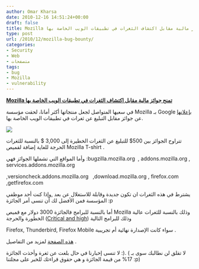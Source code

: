 ```yaml
---
author: Omar Kharsa
date: 2010-12-16 14:51:24+00:00
draft: false
title: Mozilla تمنح جوائز مالية مقابل اكتشاف الثغرات في تطبيقات الويب الخاصة بها
type: post
url: /2010/12/mozilla-bug-bounty/
categories:
- Security
- Web
- متصفحات
tags:
- bug
- Mozilla
- vulnerability
---
```


**[Mozilla تمنح جوائز مالية مقابل اكتشاف الثغرات في تطبيقات الويب الخاصة بها](http://www.it-scoop.com/2010/12/mozilla-bug-bounty/)**


في سعيها المتواصل لجعل منتجاتها أكثر أمانا، لحقت مؤسسة Mozilla بـ Google [بإعلانها](http://www.mozilla.org/security/bug-bounty.html) عن جوائز مقابل التبليغ عن ثغرات في تطبيقات الويب الخاصة بها.

[![](http://www.it-scoop.com/wp-content/uploads/2009/12/mozilla-logo.png)
](http://www.it-scoop.com/2010/12/mozilla-bug-bounty/)

تتراوح الجوائز بين 500$ للتبليغ عن الثغرات الخطيرة إلى 3,000 $ بالنسبة للثغرات الحرجة للغاية إضافة لقميص Mozilla T-shirt .

[](http://www.it-scoop.com/wp-content/uploads/2009/12/mozilla-logo.png)

وأما المواقع التي تشملها الجوائز فهي :bugzilla.mozilla.org  , addons.mozilla.org , services.addons.mozilla.org

,versioncheck.addons.mozilla.org   ,download.mozilla.org , firefox.com ,getfirefox.com

يشترط في هذه الثغرات ان تكون جديدة وقابلة للاستغلال عن بعد ,وإذا كنت أحد موظفي المؤسسة فمن الأفضل لك أن تنسى أمر الجائزة :p

أما بالنسبة للبرامج فالجائزة 3000 دولار مع قميص Mozilla وذلك بالنسبة للثغرات عالية الخطورة والحرجة ([Critical and high](https://wiki.mozilla.org/Security_Severity_Ratings)) وذلك للبرامج التالية

Firefox, Thunderbird, Firefox Mobile سواء كانت الإصدارة نهائية أم تجريبية .

[هذه الصفحة](https://www.mozilla.org/security/bug-bounty-faq-webapp.html) لمزيد من التفاصيل .

لا تنسى إخبارنا في حال بلغت عن ثغرة وأخذت الجائزة :). ( لا تقلق لن نطالبك سوى بـ 17% من قيمة الجائزة و هي حقوق قراءتك للخبر على مجلتنا :p)
